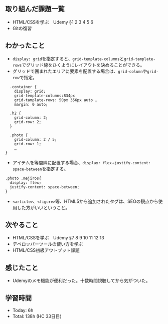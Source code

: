 ## 取り組んだ課題一覧
- HTML/CSSを学ぶ　Udemy §1 2 3 4 5 6
- Gitの復習
## わかったこと
- `display: grid`を指定すると、`grid-template-columns`と`grid-tamplate-rows`でグリッド線をひくようにレイアウトを決めることができる。
- グリッドで囲まれたエリアに要素を配置する場合は、`grid-column`や`grid-row`で指定。
```
  .container {
    display: grid;
    grid-template-columns:834px
    grid-tamplate-rows: 50px 356px auto …
    margin: 0 auto;
 
  .h2 {
    grid-column: 2;
    grid-row: 2;
  }

  .photo {
    grid-column: 2 / 5;
    grid-row: 1;
    …
}
```
- アイテムを等間隔に配置する場合、`display: flex`+`justify-content: space-between`を指定する。
```
.photo .mejiros{
  display: flex;
  justify-content: space-between;
}
```
- `<article>`、`<figure>`等、HTML5から追加されたタグは、SEOの観点から使用した方がいいということ。
## 次やること
- HTML/CSSを学ぶ　Udemy §7 8 9 10 11 12 13
- デベロッパーツールの使い方を学ぶ
- HTML/CSS初級アウトプット課題
## 感じたこと
- Udemyのメモ機能が便利だった。十数時間視聴してから気がついた。
  
## 学習時間
- Today: 6h 
- Total: 138h (HC 33日目)
